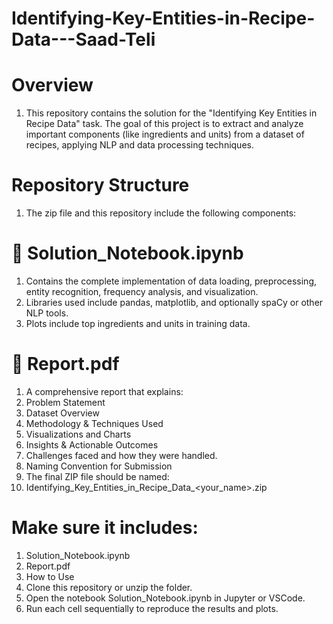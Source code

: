 # Identifying-Key-Entities-in-Recipe-Data---Saad-Teli

# Overview
1. This repository contains the solution for the "Identifying Key Entities in Recipe Data" task. The goal of this project is to extract and analyze important components (like ingredients and units) from a dataset of recipes, applying NLP and data processing techniques.

# Repository Structure
1. The zip file and this repository include the following components:

# 📓 Solution_Notebook.ipynb
1. Contains the complete implementation of data loading, preprocessing, entity recognition, frequency analysis, and visualization.
2. Libraries used include pandas, matplotlib, and optionally spaCy or other NLP tools.
3. Plots include top ingredients and units in training data.

# 📄 Report.pdf
1. A comprehensive report that explains:
2. Problem Statement
3. Dataset Overview
4. Methodology & Techniques Used
5. Visualizations and Charts
6. Insights & Actionable Outcomes
7. Challenges faced and how they were handled.
8. Naming Convention for Submission
9. The final ZIP file should be named:
10. Identifying_Key_Entities_in_Recipe_Data_<your_name>.zip

# Make sure it includes:
1. Solution_Notebook.ipynb
2. Report.pdf
3. How to Use
4. Clone this repository or unzip the folder.
5. Open the notebook Solution_Notebook.ipynb in Jupyter or VSCode.
6. Run each cell sequentially to reproduce the results and plots.
